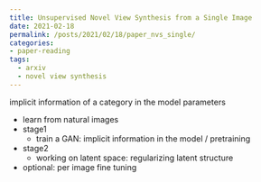 ```yaml
---
title: Unsupervised Novel View Synthesis from a Single Image
date: 2021-02-18
permalink: /posts/2021/02/18/paper_nvs_single/
categories:
- paper-reading
tags:
  - arxiv
  - novel view synthesis
---
```


implicit information of a category in the model parameters
- learn from natural images
- stage1
  - train a GAN: implicit information in the model / pretraining
- stage2
  - working on latent space: regularizing latent structure
- optional: per image fine tuning